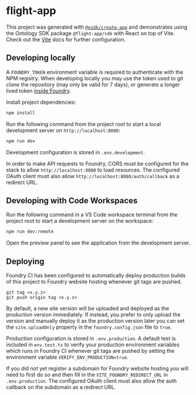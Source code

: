 # flight-app

This project was generated with [`@osdk/create-app`](https://www.npmjs.com/package/@osdk/create-app) and demonstrates using the Ontology SDK package `@flight-app/sdk` with React on top of Vite. Check out the [Vite](https://vitejs.dev/guide/) docs for further configuration.

## Developing locally

A `FOUNDRY_TOKEN` environment variable is required to authenticate with the NPM registry. When developing locally you may use the token used to git clone the repository (may only be valid for 7 days), or generate a longer lived token [inside Foundry](https://www.palantir.com/docs/foundry/platform-security-third-party/user-generated-tokens/#generation).

Install project dependencies:

```sh
npm install
```

Run the following command from the project root to start a local development server on `http://localhost:8080`:

```sh
npm run dev
```

Development configuration is stored in `.env.development`.

In order to make API requests to Foundry, CORS must be configured for the stack to allow `http://localhost:8080` to load resources. The configured OAuth client must also allow `http://localhost:8080/auth/callback` as a redirect URL.

## Developing with Code Workspaces

Run the following command in a VS Code workspace terminal from the project root to start a development server on the workspace:

```sh
npm run dev:remote
```

Open the preview panel to see the application from the development server.

## Deploying

Foundry CI has been configured to automatically deploy production builds of this project to Foundry website hosting whenever git tags are pushed.

```
git tag <x.y.z>
git push origin tag <x.y.z>
```

By default, a new site version will be uploaded and deployed as the production version immediately. If instead, you prefer to only upload the version and manually deploy it as the production version later you can set the `site.uploadOnly` property in the `foundry.config.json` file to `true`.

Production configuration is stored in `.env.production`. A default test is included in `env.test.ts` to verify your production environment variables which runs in Foundry CI whenever git tags are pushed by setting the environment variable `VERIFY_ENV_PRODUCTION=true`.

If you did not yet register a subdomain for Foundry website hosting you will need to first do so and then fill in the `VITE_FOUNDRY_REDIRECT_URL` in `.env.production`. The configured OAuth client must also allow the auth callback on the subdomain as a redirect URL.
